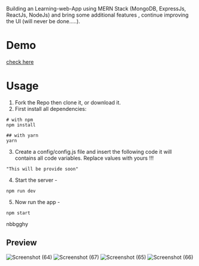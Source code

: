 Building an Learning-web-App using MERN Stack (MongoDB, ExpressJs, ReactJs, NodeJs) and bring some additional features , continue improving the UI (will never be done.....).

# Demo
[check here](https://learning-courses-app.netlify.app)
# Usage
1. Fork the Repo then clone it, or download it.
2. First install all dependencies:
```
# with npm
npm install

## with yarn
yarn
```
3. Create a config/config.js file and insert the following code it will contains all code variables. Replace values with yours !!!
```
"This will be provide soon"
```
4. Start the server -
````
npm run dev
````
5. Now run the app -
```
npm start
```
nbbgghy
## Preview
![Screenshot (64)](https://github.com/user-attachments/assets/dfbcd411-9649-4ab2-8335-9f6178eb74c0)
![Screenshot (67)](https://github.com/user-attachments/assets/354d4b53-16e4-4443-91d3-167ff4c49eec)
![Screenshot (65)](https://github.com/user-attachments/assets/45bf1f6a-d98c-48d5-9c35-1daf05cbca6c)
![Screenshot (66)](https://github.com/user-attachments/assets/0eac64e8-6f28-4e76-a66b-e5c5752da430)
